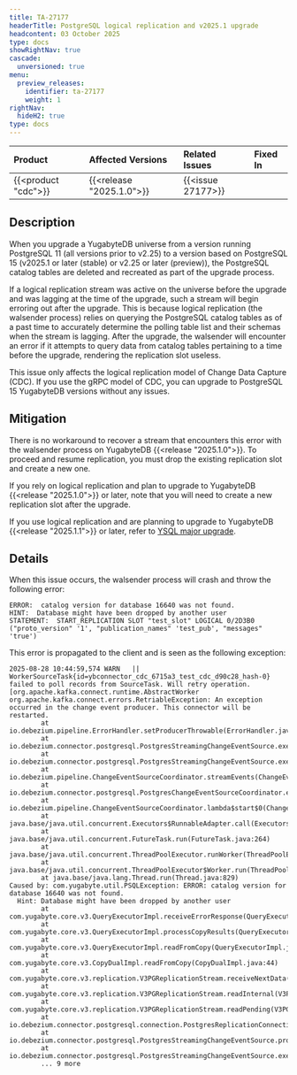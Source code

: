 ```yaml
---
title: TA-27177
headerTitle: PostgreSQL logical replication and v2025.1 upgrade
headcontent: 03 October 2025
type: docs
showRightNav: true
cascade:
  unversioned: true
menu:
  preview_releases:
    identifier: ta-27177
    weight: 1
rightNav:
  hideH2: true
type: docs
---
```


| Product |  Affected Versions  |  Related Issues   | Fixed In |
| :------ | :------------------ | :-------------    | :------- |
| {{<product "cdc">}} | {{<release "2025.1.0">}} | {{<issue 27177>}} |  |

## Description

When you upgrade a YugabyteDB universe from a version running PostgreSQL 11 (all versions prior to v2.25) to a version based on PostgreSQL 15 (v2025.1 or later (stable) or v2.25 or later (preview)), the PostgreSQL catalog tables are deleted and recreated as part of the upgrade process.

If a logical replication stream was active on the universe before the upgrade and was lagging at the time of the upgrade, such a stream will begin erroring out after the upgrade. This is because logical replication (the walsender process) relies on querying the PostgreSQL catalog tables as of a past time to accurately determine the polling table list and their schemas when the stream is lagging. After the upgrade, the walsender will encounter an error if it attempts to query data from catalog tables pertaining to a time before the upgrade, rendering the replication slot useless.

This issue only affects the logical replication model of Change Data Capture (CDC). If you use the gRPC model of CDC, you can upgrade to PostgreSQL 15 YugabyteDB versions without any issues.

## Mitigation

There is no workaround to recover a stream that encounters this error with the walsender process on YugabyteDB {{<release "2025.1.0">}}. To proceed and resume replication, you must drop the existing replication slot and create a new one.

If you rely on logical replication and plan to upgrade to YugabyteDB {{<release "2025.1.0">}} or later, note that you will need to create a new replication slot after the upgrade.

If you use logical replication and are planning to upgrade to YugabyteDB {{<release "2025.1.1">}} or later, refer to [YSQL major upgrade](/stable/manage/ysql-major-upgrade-logical-replication/).

## Details

When this issue occurs, the walsender process will crash and throw the following error:

```output
ERROR:  catalog version for database 16640 was not found.
HINT:  Database might have been dropped by another user
STATEMENT:  START_REPLICATION SLOT "test_slot" LOGICAL 0/2D3B0 ("proto_version" '1', "publication_names" 'test_pub', "messages" 'true')
```

This error is propagated to the client and is seen as the following exception:

```output
2025-08-28 10:44:59,574 WARN   ||  WorkerSourceTask{id=ybconnector_cdc_6715a3_test_cdc_d90c28_hash-0} failed to poll records from SourceTask. Will retry operation.   [org.apache.kafka.connect.runtime.AbstractWorker
org.apache.kafka.connect.errors.RetriableException: An exception occurred in the change event producer. This connector will be restarted.
        at io.debezium.pipeline.ErrorHandler.setProducerThrowable(ErrorHandler.java:63)
        at io.debezium.connector.postgresql.PostgresStreamingChangeEventSource.execute(PostgresStreamingChangeEventSource.java:248)
        at io.debezium.connector.postgresql.PostgresStreamingChangeEventSource.execute(PostgresStreamingChangeEventSource.java:44)
        at io.debezium.pipeline.ChangeEventSourceCoordinator.streamEvents(ChangeEventSourceCoordinator.java:271)
        at io.debezium.connector.postgresql.PostgresChangeEventSourceCoordinator.executeChangeEventSources(PostgresChangeEventSourceCoordinator.java:100)
        at io.debezium.pipeline.ChangeEventSourceCoordinator.lambda$start$0(ChangeEventSourceCoordinator.java:137)
        at java.base/java.util.concurrent.Executors$RunnableAdapter.call(Executors.java:515)
        at java.base/java.util.concurrent.FutureTask.run(FutureTask.java:264)
        at java.base/java.util.concurrent.ThreadPoolExecutor.runWorker(ThreadPoolExecutor.java:1128)
        at java.base/java.util.concurrent.ThreadPoolExecutor$Worker.run(ThreadPoolExecutor.java:628)
        at java.base/java.lang.Thread.run(Thread.java:829)
Caused by: com.yugabyte.util.PSQLException: ERROR: catalog version for database 16640 was not found.
  Hint: Database might have been dropped by another user
        at com.yugabyte.core.v3.QueryExecutorImpl.receiveErrorResponse(QueryExecutorImpl.java:2675)
        at com.yugabyte.core.v3.QueryExecutorImpl.processCopyResults(QueryExecutorImpl.java:1263)
        at com.yugabyte.core.v3.QueryExecutorImpl.readFromCopy(QueryExecutorImpl.java:1163)
        at com.yugabyte.core.v3.CopyDualImpl.readFromCopy(CopyDualImpl.java:44)
        at com.yugabyte.core.v3.replication.V3PGReplicationStream.receiveNextData(V3PGReplicationStream.java:160)
        at com.yugabyte.core.v3.replication.V3PGReplicationStream.readInternal(V3PGReplicationStream.java:125)
        at com.yugabyte.core.v3.replication.V3PGReplicationStream.readPending(V3PGReplicationStream.java:82)
        at io.debezium.connector.postgresql.connection.PostgresReplicationConnection$1.readPending(PostgresReplicationConnection.java:669)
        at io.debezium.connector.postgresql.PostgresStreamingChangeEventSource.processMessages(PostgresStreamingChangeEventSource.java:283)
        at io.debezium.connector.postgresql.PostgresStreamingChangeEventSource.execute(PostgresStreamingChangeEventSource.java:245)
        ... 9 more
```
